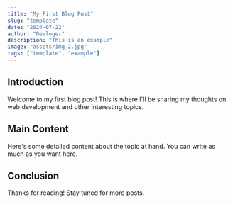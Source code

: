 ```yaml
---
title: "My First Blog Post"
slug: "template"
date: "2024-07-22"
author: "Devlogex"
description: "This is an example"
image: "assets/img_2.jpg"
tags: ["template", "example"]
---
```


## Introduction

Welcome to my first blog post! This is where I'll be sharing my thoughts on web development and other interesting topics.

## Main Content

Here's some detailed content about the topic at hand. You can write as much as you want here.

## Conclusion

Thanks for reading! Stay tuned for more posts.

